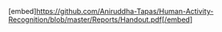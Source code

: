[embed]https://github.com/Aniruddha-Tapas/Human-Activity-Recognition/blob/master/Reports/Handout.pdf[/embed]
